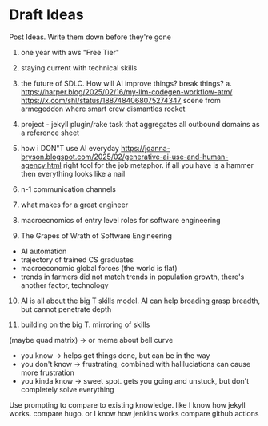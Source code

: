 # Draft Ideas

Post Ideas. Write them down before they're gone

1. one year with aws "Free Tier"
2. staying current with technical skills
3. the future of SDLC. How will AI improve things? break things?
    a. https://harper.blog/2025/02/16/my-llm-codegen-workflow-atm/
    https://x.com/shl/status/1887484068075274347
    scene from armegeddon where smart crew dismantles rocket
4. project - jekyll plugin/rake task that aggregates all outbound domains as a reference sheet
5. how i DON"T use AI everyday
https://joanna-bryson.blogspot.com/2025/02/generative-ai-use-and-human-agency.html
right tool for the job metaphor. if all you have is a hammer then everything looks like a nail
6. n-1 communication channels
7. what makes for a great engineer
8. macroecnomics of entry level roles for software engineering

9. The Grapes of Wrath of Software Engineering
- AI automation
- trajectory of trained CS graduates
- macroeconomic global forces (the world is flat)
- trends in farmers did not match trends in population growth, there's another factor, technology

10. AI is all about the big T skills model. AI can help broading grasp breadth, but cannot penetrate depth

11. building on the big T. mirroring of skills

(maybe quad matrix) -> or meme about bell curve
- you know -> helps get things done, but can be in the way
- you don't know -> frustrating, combined with hallluciations can cause more frustration
- you kinda know -> sweet spot. gets you going and unstuck, but don't completely solve everything

Use prompting to compare to existing knowledge. like I know how jekyll works. compare hugo. 
or I know how jenkins works compare github actions